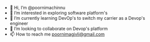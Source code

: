 - 👋 Hi, I’m @poornimachinnu
- 👀 I’m interested in exploring software platform's 
- 🌱 I’m currently learning DevOp's to switch my carrier as a Devop's engineer
- 💞️ I’m looking to collaborate on Devop's platform
- 📫 How to reach me poornimagjvli@gmail.com

<!---
poornimachinnu/poornimachinnu is a ✨ special ✨ repository because its `README.md` (this file) appears on your GitHub profile.
You can click the Preview link to take a look at your changes.
--->
